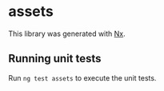 # assets

This library was generated with [Nx](https://nx.dev).

## Running unit tests

Run `ng test assets` to execute the unit tests.
